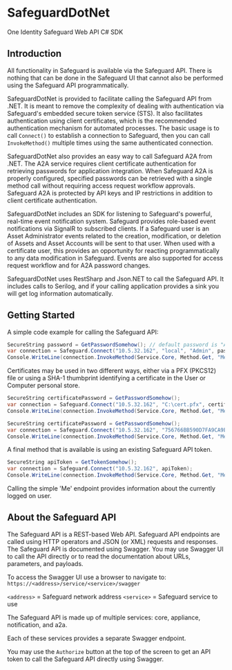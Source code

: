 # SafeguardDotNet

One Identity Safeguard Web API C# SDK

## Introduction

All functionality in Safeguard is available via the Safeguard API. There is
nothing that can be done in the Safeguard UI that cannot also be performed
using the Safeguard API programmatically.

SafeguardDotNet is provided to facilitate calling the Safeguard API from .NET.
It is meant to remove the complexity of dealing with authentication via
Safeguard's embedded secure token service (STS). It also facilitates
authentication using client certificates, which is the recommended
authentication mechanism for automated processes. The basic usage is to call
`Connect()` to establish a connection to Safeguard, then you can call
`InvokeMethod()` multiple times using the same authenticated connection.

SafeguardDotNet also provides an easy way to call Safeguard A2A from .NET. The
A2A service requires client certificate authentication for retrieving passwords
for application integration. When Safeguard A2A is properly configured,
specified passwords can be retrieved with a single method call without
requiring access request workflow approvals. Safeguard A2A is protected by
API keys and IP restrictions in addition to client certificate authentication.

SafeguardDotNet includes an SDK for listening to Safeguard's powerful, real-time
event notification system. Safeguard provides role-based event notifications
via SignalR to subscribed clients. If a Safeguard user is an Asset Administrator
events related to the creation, modification, or deletion of Assets and Asset
Accounts will be sent to that user. When used with a certificate user, this
provides an opportunity for reacting programmatically to any data modification
in Safeguard. Events are also supported for access request workflow and for
A2A password changes.

SafeguardDotNet uses RestSharp and Json.NET to call the Safeguard API. It
includes calls to Serilog, and if your calling application provides a sink you
will get log information automatically.

## Getting Started

A simple code example for calling the Safeguard API:

```C#
SecureString password = GetPasswordSomehow(); // default password is "Admin123"
var connection = Safeguard.Connect("10.5.32.162", "local", "Admin", password);
Console.WriteLine(connection.InvokeMethod(Service.Core, Method.Get, "Me"));
```

Certificates may be used in two different ways, either via a PFX (PKCS12) file
or using a SHA-1 thumbprint identifying a certificate in the User or Computer
personal store.

```C#
SecureString certificatePassword = GetPasswordSomehow();
var connection = Safeguard.Connect("10.5.32.162", "C:\cert.pfx", certificatePassword);
Console.WriteLine(connection.InvokeMethod(Service.Core, Method.Get, "Me"));
```

```C#
SecureString certificatePassword = GetPasswordSomehow();
var connection = Safeguard.Connect("10.5.32.162", "756766BB590D7FA9CA9E1971A4AE41BB9CEC82F1");
Console.WriteLine(connection.InvokeMethod(Service.Core, Method.Get, "Me"));
```

A final method that is available is using an existing Safeguard API token.

```C#
SecureString apiToken = GetTokenSomehow();
var connection = Safeguard.Connect("10.5.32.162", apiToken);
Console.WriteLine(connection.InvokeMethod(Service.Core, Method.Get, "Me"));
```

Calling the simple 'Me' endpoint provides information about the currently logged
on user.

## About the Safeguard API

The Safeguard API is a REST-based Web API. Safeguard API endpoints are called
using HTTP operators and JSON (or XML) requests and responses. The Safeguard API
is documented using Swagger. You may use Swagger UI to call the API directly or
to read the documentation about URLs, parameters, and payloads.

To access the Swagger UI use a browser to navigate to:
`https://<address>/service/<service>/swagger`

`<address>` = Safeguard network address
`<service>` = Safeguard service to use

The Safeguard API is made up of multiple services: core, appliance, notification,
and a2a.



Each of these services provides a separate Swagger endpoint.

You may use the `Authorize` button at the top of the screen to get an API token
to call the Safeguard API directly using Swagger.
